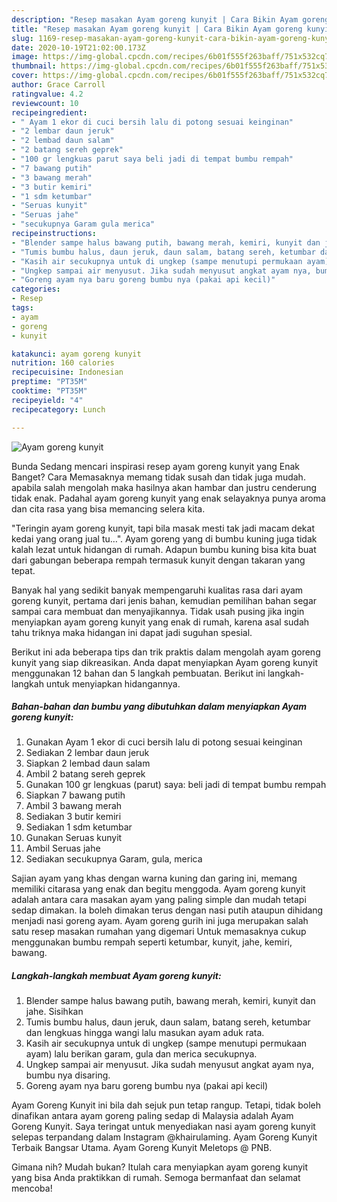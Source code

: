 ```yaml
---
description: "Resep masakan Ayam goreng kunyit | Cara Bikin Ayam goreng kunyit Yang Enak dan Simpel"
title: "Resep masakan Ayam goreng kunyit | Cara Bikin Ayam goreng kunyit Yang Enak dan Simpel"
slug: 1169-resep-masakan-ayam-goreng-kunyit-cara-bikin-ayam-goreng-kunyit-yang-enak-dan-simpel
date: 2020-10-19T21:02:00.173Z
image: https://img-global.cpcdn.com/recipes/6b01f555f263baff/751x532cq70/ayam-goreng-kunyit-foto-resep-utama.jpg
thumbnail: https://img-global.cpcdn.com/recipes/6b01f555f263baff/751x532cq70/ayam-goreng-kunyit-foto-resep-utama.jpg
cover: https://img-global.cpcdn.com/recipes/6b01f555f263baff/751x532cq70/ayam-goreng-kunyit-foto-resep-utama.jpg
author: Grace Carroll
ratingvalue: 4.2
reviewcount: 10
recipeingredient:
- " Ayam 1 ekor di cuci bersih lalu di potong sesuai keinginan"
- "2 lembar daun jeruk"
- "2 lembad daun salam"
- "2 batang sereh geprek"
- "100 gr lengkuas parut saya beli jadi di tempat bumbu rempah"
- "7 bawang putih"
- "3 bawang merah"
- "3 butir kemiri"
- "1 sdm ketumbar"
- "Seruas kunyit"
- "Seruas jahe"
- "secukupnya Garam gula merica"
recipeinstructions:
- "Blender sampe halus bawang putih, bawang merah, kemiri, kunyit dan jahe. Sisihkan"
- "Tumis bumbu halus, daun jeruk, daun salam, batang sereh, ketumbar dan lengkuas hingga wangi lalu masukan ayam aduk rata."
- "Kasih air secukupnya untuk di ungkep (sampe menutupi permukaan ayam) lalu berikan garam, gula dan merica secukupnya."
- "Ungkep sampai air menyusut. Jika sudah menyusut angkat ayam nya, bumbu nya disaring."
- "Goreng ayam nya baru goreng bumbu nya (pakai api kecil)"
categories:
- Resep
tags:
- ayam
- goreng
- kunyit

katakunci: ayam goreng kunyit 
nutrition: 160 calories
recipecuisine: Indonesian
preptime: "PT35M"
cooktime: "PT35M"
recipeyield: "4"
recipecategory: Lunch

---
```



![Ayam goreng kunyit](https://img-global.cpcdn.com/recipes/6b01f555f263baff/751x532cq70/ayam-goreng-kunyit-foto-resep-utama.jpg)

Bunda Sedang mencari inspirasi resep ayam goreng kunyit yang Enak Banget? Cara Memasaknya memang tidak susah dan tidak juga mudah. apabila salah mengolah maka hasilnya akan hambar dan justru cenderung tidak enak. Padahal ayam goreng kunyit yang enak selayaknya punya aroma dan cita rasa yang bisa memancing selera kita.

&#34;Teringin ayam goreng kunyit, tapi bila masak mesti tak jadi macam dekat kedai yang orang jual tu…&#34;. Ayam goreng yang di bumbu kuning juga tidak kalah lezat untuk hidangan di rumah. Adapun bumbu kuning bisa kita buat dari gabungan beberapa rempah termasuk kunyit dengan takaran yang tepat.

Banyak hal yang sedikit banyak mempengaruhi kualitas rasa dari ayam goreng kunyit, pertama dari jenis bahan, kemudian pemilihan bahan segar sampai cara membuat dan menyajikannya. Tidak usah pusing jika ingin menyiapkan ayam goreng kunyit yang enak di rumah, karena asal sudah tahu triknya maka hidangan ini dapat jadi suguhan spesial.


Berikut ini ada beberapa tips dan trik praktis dalam mengolah ayam goreng kunyit yang siap dikreasikan. Anda dapat menyiapkan Ayam goreng kunyit menggunakan 12 bahan dan 5 langkah pembuatan. Berikut ini langkah-langkah untuk menyiapkan hidangannya.

<!--inarticleads1-->

##### Bahan-bahan dan bumbu yang dibutuhkan dalam menyiapkan Ayam goreng kunyit:

1. Gunakan  Ayam 1 ekor di cuci bersih lalu di potong sesuai keinginan
1. Sediakan 2 lembar daun jeruk
1. Siapkan 2 lembad daun salam
1. Ambil 2 batang sereh geprek
1. Gunakan 100 gr lengkuas (parut) saya: beli jadi di tempat bumbu rempah
1. Siapkan 7 bawang putih
1. Ambil 3 bawang merah
1. Sediakan 3 butir kemiri
1. Sediakan 1 sdm ketumbar
1. Gunakan Seruas kunyit
1. Ambil Seruas jahe
1. Sediakan secukupnya Garam, gula, merica


Sajian ayam yang khas dengan warna kuning dan garing ini, memang memiliki citarasa yang enak dan begitu menggoda. Ayam goreng kunyit adalah antara cara masakan ayam yang paling simple dan mudah tetapi sedap dimakan. Ia boleh dimakan terus dengan nasi putih ataupun dihidang menjadi nasi goreng ayam. Ayam goreng gurih ini juga merupakan salah satu resep masakan rumahan yang digemari Untuk memasaknya cukup menggunakan bumbu rempah seperti ketumbar, kunyit, jahe, kemiri, bawang. 

<!--inarticleads2-->

##### Langkah-langkah membuat Ayam goreng kunyit:

1. Blender sampe halus bawang putih, bawang merah, kemiri, kunyit dan jahe. Sisihkan
1. Tumis bumbu halus, daun jeruk, daun salam, batang sereh, ketumbar dan lengkuas hingga wangi lalu masukan ayam aduk rata.
1. Kasih air secukupnya untuk di ungkep (sampe menutupi permukaan ayam) lalu berikan garam, gula dan merica secukupnya.
1. Ungkep sampai air menyusut. Jika sudah menyusut angkat ayam nya, bumbu nya disaring.
1. Goreng ayam nya baru goreng bumbu nya (pakai api kecil)


Ayam Goreng Kunyit ini bila dah sejuk pun tetap rangup. Tetapi, tidak boleh dinafikan antara ayam goreng paling sedap di Malaysia adalah Ayam Goreng Kunyit. Saya teringat untuk menyediakan nasi ayam goreng kunyit selepas terpandang dalam Instagram @khairulaming. Ayam Goreng Kunyit Terbaik Bangsar Utama. Ayam Goreng Kunyit Meletops @ PNB. 

Gimana nih? Mudah bukan? Itulah cara menyiapkan ayam goreng kunyit yang bisa Anda praktikkan di rumah. Semoga bermanfaat dan selamat mencoba!
